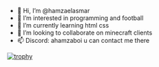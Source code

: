 - 👋 Hi, I’m @hamzaelasmar
- 👀 I’m interested in programming and football
- 🌱 I’m currently learning html css
- 💞️ I’m looking to collaborate on minecraft clients
- 📫 Discord: ahamzaboi u can contact me there



[![trophy](https://github-profile-trophy.vercel.app/?username=hamzaalasmar&theme=onedark)](https://github.com/ryo-ma/github-profile-trophy)

<!---
hamzaelasmar/hamzaelasmar is a ✨ special ✨ repository because its `README.md` (this file) appears on your GitHub profile.
You can click the Preview link to take a look at your changes.
--->
